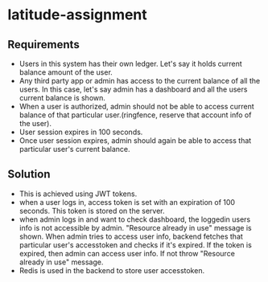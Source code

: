 # latitude-assignment

## Requirements
- Users in this system has their own ledger. Let's say it holds current balance amount of the user.
- Any third party app or admin has access to the current balance of all the users. In this case, let's say admin has a dashboard and all the users current balance is shown.
- When a user is authorized, admin should not be able to access current balance of that particular user.(ringfence, reserve that account info of the user).
- User session expires in 100 seconds.
- Once user session expires, admin should again be able to access that particular user's current balance.

## Solution
- This is achieved using JWT tokens.
- when a user logs in, access token is set with an expiration of 100 seconds. This token is stored on the server.
- when admin logs in and want to check dashboard, the loggedin users info is not accessible by admin. "Resource already in use" message is shown. When admin tries to access user info, backend fetches that particular user's accesstoken and checks if it's expired. If the token is expired, then admin can access user info. If not throw "Resource already in use" message.
- Redis is used in the backend to store user accesstoken.